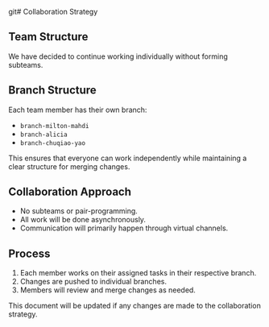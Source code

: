 git# Collaboration Strategy

## Team Structure
We have decided to continue working individually without forming subteams.

## Branch Structure
Each team member has their own branch:
- `branch-milton-mahdi`
- `branch-alicia`
- `branch-chuqiao-yao`

This ensures that everyone can work independently while maintaining a clear structure for merging changes.

## Collaboration Approach
- No subteams or pair-programming.
- All work will be done asynchronously.
- Communication will primarily happen through virtual channels.

## Process
1. Each member works on their assigned tasks in their respective branch.
2. Changes are pushed to individual branches.
3. Members will review and merge changes as needed.

This document will be updated if any changes are made to the collaboration strategy.
